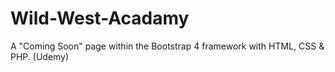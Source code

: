 # Wild-West-Acadamy
A "Coming Soon" page within the Bootstrap 4 framework with HTML, CSS &amp; PHP. (Udemy)
